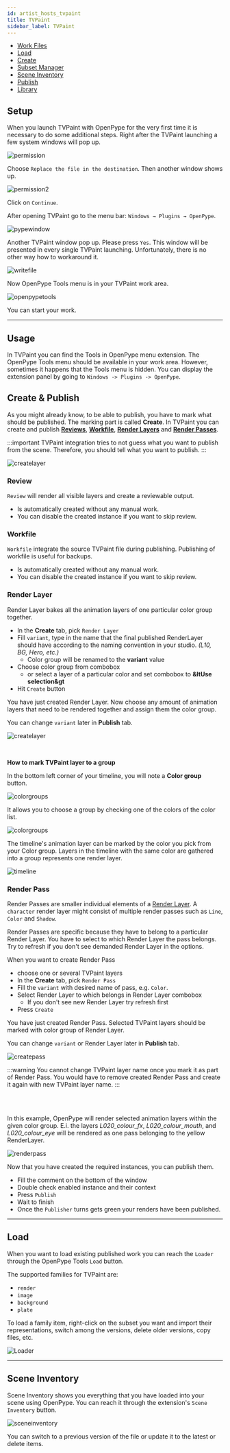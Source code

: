 ```yaml
---
id: artist_hosts_tvpaint
title: TVPaint
sidebar_label: TVPaint
---
```


-   [Work Files](artist_tools_workfiles)
-   [Load](artist_tools_loader)
-   [Create](artist_tools_creator)
-   [Subset Manager](artist_tools_subset_manager)
-   [Scene Inventory](artist_tools_inventory)
-   [Publish](artist_tools_publisher)
-   [Library](artist_tools_library)


## Setup
When you launch TVPaint with OpenPype for the very first time it is necessary to do some additional steps. Right after the TVPaint launching a few system windows will pop up. 

![permission](assets/tvp_permission.png)

Choose `Replace the file in the destination`. Then another window shows up. 

![permission2](assets/tvp_permission2.png)

Click on `Continue`.

After opening TVPaint go to the menu bar: `Windows → Plugins → OpenPype`. 

![pypewindow](assets/tvp_hidden_window.gif)

Another TVPaint window pop up. Please press `Yes`. This window will be presented in every single TVPaint launching. Unfortunately, there is no other way how to workaround it. 

![writefile](assets/tvp_write_file.png)

Now OpenPype Tools menu is in your TVPaint work area. 

![openpypetools](assets/tvp_openpype_menu.png)

You can start your work. 

---

## Usage
In TVPaint you can find the Tools in OpenPype menu extension. The OpenPype Tools menu should be available in your work area. However, sometimes it happens that the Tools menu is hidden. You can display the extension panel by going to `Windows -> Plugins -> OpenPype`.

## Create & Publish
As you might already know, to be able to publish, you have to mark what should be published. The marking part is called **Create**. In TVPaint you can create and publish **[Reviews](#review)**, **[Workfile](#workfile)**, **[Render Layers](#render-layer)** and **[Render Passes](#render-pass)**.

:::important
TVPaint integration tries to not guess what you want to publish from the scene. Therefore, you should tell what you want to publish.
:::

![createlayer](assets/tvp_publisher.png)

### Review
`Review` will render all visible layers and create a reviewable output.
- Is automatically created without any manual work.
- You can disable the created instance if you want to skip review.

### Workfile
`Workfile` integrate the source TVPaint file during publishing. Publishing of workfile is useful for backups.
- Is automatically created without any manual work.
- You can disable the created instance if you want to skip review.

### Render Layer

<div class="row markdown">
<div class="col col--6 markdown">

Render Layer bakes all the animation layers of one particular color group together. 

- In the **Create** tab, pick `Render Layer`
- Fill `variant`, type in the name that the final published RenderLayer should have according to the naming convention in your studio. *(L10, BG, Hero, etc.)*
  - Color group will be renamed to the **variant** value
- Choose color group from combobox
  - or select a layer of a particular color and set combobox to **&ltUse selection&gt**
- Hit `Create` button

You have just created Render Layer. Now choose any amount of animation layers that need to be rendered together and assign them the color group.

You can change `variant` later in **Publish** tab.

</div>
<div class="col col--6 markdown">

![createlayer](assets/tvp_create_layer.png)

</div>
</div>
<br/>

**How to mark TVPaint layer to a group**

In the bottom left corner of your timeline, you will note a **Color group** button.

![colorgroups](assets/tvp_color_groups.png)

It allows you to choose a group by checking one of the colors of the color list. 

![colorgroups](assets/tvp_color_groups2.png)

The timeline's animation layer can be marked by the color you pick from your Color group. Layers in the timeline with the same color are gathered into a group represents one render layer. 

![timeline](assets/tvp_timeline_color.png)


### Render Pass

Render Passes are smaller individual elements of a [Render Layer](artist_hosts_tvpaint.md#render-layer). A `character` render layer might
consist of multiple render passes such as `Line`, `Color` and `Shadow`.

Render Passes are specific because they have to belong to a particular Render Layer. You have to select to which Render Layer the pass belongs. Try to refresh if you don't see demanded Render Layer in the options.

<div class="row markdown">
<div class="col col--6 markdown">

When you want to create Render Pass
- choose one or several TVPaint layers
- In the **Create** tab, pick `Render Pass`
- Fill the `variant` with desired name of pass, e.g. `Color`.
- Select Render Layer to which belongs in Render Layer combobox
  - If you don't see new Render Layer try refresh first
- Press `Create`

You have just created Render Pass. Selected TVPaint layers should be marked with color group of Render Layer.

You can change `variant` or Render Layer later in **Publish** tab.

</div>
<div class="col col--6 markdown">

![createpass](assets/tvp_create_pass.png)

</div>
</div>

:::warning
You cannot change TVPaint layer name once you mark it as part of Render Pass. You would have to remove created Render Pass and create it again with new TVPaint layer name. 
:::

<br></br>

In this example, OpenPype will render selected animation layers within the given color group. E.i. the layers *L020_colour_fx*, *L020_colour_mouth*, and *L020_colour_eye* will be rendered as one pass belonging to the yellow RenderLayer.  

![renderpass](assets/tvp_timeline_color2.png)

Now that you have created the required instances, you can publish them. 
- Fill the comment on the bottom of the window
- Double check enabled instance and their context 
- Press `Publish`
- Wait to finish
- Once the `Publisher` turns gets green your renders have been published. 

---

## Load 
When you want to load existing published work you can reach the `Loader` through the OpenPype Tools `Load` button.

The supported families for TVPaint are:

- `render`
- `image`
- `background`
- `plate`

To load a family item, right-click on the subset you want and import their representations, switch among the versions, delete older versions, copy files, etc.

![Loader](assets/tvp_loader.gif)

---

## Scene Inventory
Scene Inventory shows you everything that you have loaded into your scene using OpenPype. You can reach it through the extension's `Scene Inventory` button.

![sceneinventory](assets/tvp_scene_inventory.png)

You can switch to a previous version of the file or update it to the latest or delete items. 
